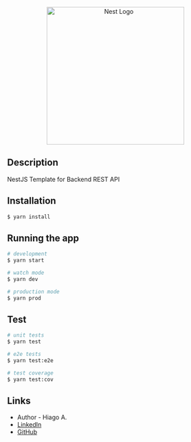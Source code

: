 <p align="center">
  <a href="http://nestjs.com/" target="blank"><img src="https://nestjs.com/img/logo_text.svg" width="320" alt="Nest Logo" /></a>
</p>

## Description

NestJS Template for Backend REST API

## Installation

```bash
$ yarn install
```

## Running the app

```bash
# development
$ yarn start

# watch mode
$ yarn dev

# production mode
$ yarn prod
```

## Test

```bash
# unit tests
$ yarn test

# e2e tests
$ yarn test:e2e

# test coverage
$ yarn test:cov
```

## Links

- Author - Hiago A.
- [LinkedIn](https://www.linkedin.com/in/hiago-alves-dev/)
- [GitHub](https://github.com/hialves)
